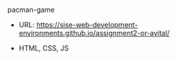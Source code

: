 
pacman-game


* URL: https://sise-web-development-environments.github.io/assignment2-or-avital/ 

* HTML, CSS, JS
